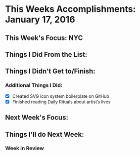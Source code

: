 # This Weeks Accomplishments: January 17, 2016

## This Week's Focus: NYC

## Things I Did From the List:

## Things I Didn't Get to/Finish:

### Additional Things I Did:

- [x] Created SVG icon system boilerplate on GitHub
- [x] Finished reading Daily Rituals about artist’s lives

## Next Week's Focus:

## Things I'll do Next Week:

### Week in Review

